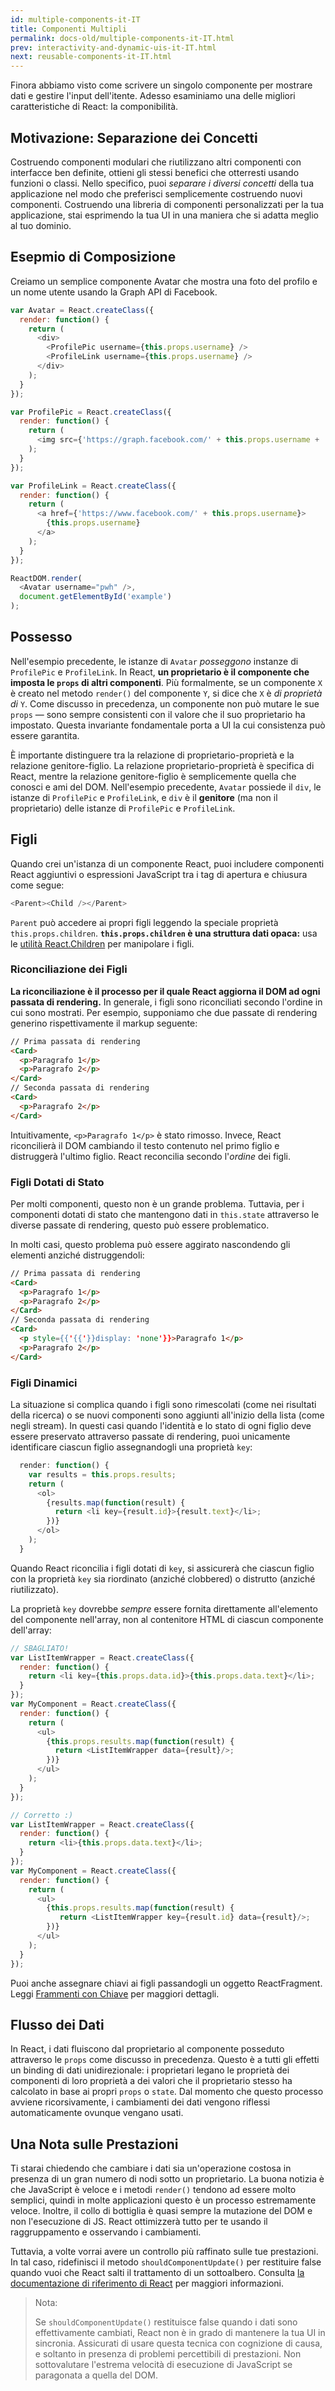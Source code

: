 ```yaml
---
id: multiple-components-it-IT
title: Componenti Multipli
permalink: docs-old/multiple-components-it-IT.html
prev: interactivity-and-dynamic-uis-it-IT.html
next: reusable-components-it-IT.html
---
```


Finora abbiamo visto come scrivere un singolo componente per mostrare dati e gestire l'input dell'itente. Adesso esaminiamo una delle migliori caratteristiche di React: la componibilità.


## Motivazione: Separazione dei Concetti

Costruendo componenti modulari che riutilizzano altri componenti con interfacce ben definite, ottieni gli stessi benefici che otterresti usando funzioni o classi. Nello specifico, puoi *separare i diversi concetti* della tua applicazione nel modo che preferisci semplicemente costruendo nuovi componenti. Costruendo una libreria di componenti personalizzati per la tua applicazione, stai esprimendo la tua UI in una maniera che si adatta meglio al tuo dominio.


## Esepmio di Composizione

Creiamo un semplice componente Avatar che mostra una foto del profilo e un nome utente usando la Graph API di Facebook.

```javascript
var Avatar = React.createClass({
  render: function() {
    return (
      <div>
        <ProfilePic username={this.props.username} />
        <ProfileLink username={this.props.username} />
      </div>
    );
  }
});

var ProfilePic = React.createClass({
  render: function() {
    return (
      <img src={'https://graph.facebook.com/' + this.props.username + '/picture'} />
    );
  }
});

var ProfileLink = React.createClass({
  render: function() {
    return (
      <a href={'https://www.facebook.com/' + this.props.username}>
        {this.props.username}
      </a>
    );
  }
});

ReactDOM.render(
  <Avatar username="pwh" />,
  document.getElementById('example')
);
```


## Possesso

Nell'esempio precedente, le istanze di `Avatar` *posseggono* instanze di `ProfilePic` e `ProfileLink`. In React, **un proprietario è il componente che imposta le `props` di altri componenti**. Più formalmente, se un componente `X` è creato nel metodo `render()` del componente `Y`, si dice che `X` è *di proprietà di* `Y`. Come discusso in precedenza, un componente non può mutare le sue `props` — sono sempre consistenti con il valore che il suo proprietario ha impostato. Questa invariante fondamentale porta a UI la cui consistenza può essere garantita.

È importante distinguere tra la relazione di proprietario-proprietà e la relazione genitore-figlio. La relazione proprietario-proprietà è specifica di React, mentre la relazione genitore-figlio è semplicemente quella che conosci e ami del DOM. Nell'esempio precedente, `Avatar` possiede il `div`, le istanze di `ProfilePic` e `ProfileLink`, e `div` è il **genitore** (ma non il proprietario) delle istanze di `ProfilePic` e `ProfileLink`.


## Figli

Quando crei un'istanza di un componente React, puoi includere componenti React aggiuntivi o espressioni JavaScript tra i tag di apertura e chiusura come segue:

```javascript
<Parent><Child /></Parent>
```

`Parent` può accedere ai propri figli leggendo la speciale proprietà `this.props.children`. **`this.props.children` è una struttura dati opaca:** usa le [utilità React.Children](/react/docs/top-level-api.html#react.children) per manipolare i figli.


### Riconciliazione dei Figli

**La riconciliazione è il processo per il quale React aggiorna il DOM ad ogni passata di rendering.** In generale, i figli sono riconciliati secondo l'ordine in cui sono mostrati. Per esempio, supponiamo che due passate di rendering generino rispettivamente il markup seguente:

```html
// Prima passata di rendering
<Card>
  <p>Paragrafo 1</p>
  <p>Paragrafo 2</p>
</Card>
// Seconda passata di rendering
<Card>
  <p>Paragrafo 2</p>
</Card>
```

Intuitivamente, `<p>Paragrafo 1</p>` è stato rimosso. Invece, React riconcilierà il DOM cambiando il testo contenuto nel primo figlio e distruggerà l'ultimo figlio. React reconcilia secondo l'*ordine* dei figli.


### Figli Dotati di Stato

Per molti componenti, questo non è un grande problema. Tuttavia, per i componenti dotati di stato che mantengono dati in `this.state` attraverso le diverse passate di rendering, questo può essere problematico.

In molti casi, questo problema può essere aggirato nascondendo gli elementi anziché distruggendoli:

```html
// Prima passata di rendering
<Card>
  <p>Paragrafo 1</p>
  <p>Paragrafo 2</p>
</Card>
// Seconda passata di rendering
<Card>
  <p style={{'{{'}}display: 'none'}}>Paragrafo 1</p>
  <p>Paragrafo 2</p>
</Card>
```


### Figli Dinamici

La situazione si complica quando i figli sono rimescolati (come nei risultati della ricerca) o se nuovi componenti sono aggiunti all'inizio della lista (come negli stream). In questi casi quando l'identità e lo stato di ogni figlio deve essere preservato attraverso passate di rendering, puoi unicamente identificare ciascun figlio assegnandogli una proprietà `key`:

```javascript
  render: function() {
    var results = this.props.results;
    return (
      <ol>
        {results.map(function(result) {
          return <li key={result.id}>{result.text}</li>;
        })}
      </ol>
    );
  }
```

Quando React riconcilia i figli dotati di `key`, si assicurerà che ciascun figlio con la proprietà `key` sia riordinato (anziché  clobbered) o distrutto (anziché riutilizzato).

La proprietà `key` dovrebbe *sempre* essere fornita direttamente all'elemento del componente nell'array, non al contenitore HTML di ciascun componente dell'array:

```javascript
// SBAGLIATO!
var ListItemWrapper = React.createClass({
  render: function() {
    return <li key={this.props.data.id}>{this.props.data.text}</li>;
  }
});
var MyComponent = React.createClass({
  render: function() {
    return (
      <ul>
        {this.props.results.map(function(result) {
          return <ListItemWrapper data={result}/>;
        })}
      </ul>
    );
  }
});
```
```javascript
// Corretto :)
var ListItemWrapper = React.createClass({
  render: function() {
    return <li>{this.props.data.text}</li>;
  }
});
var MyComponent = React.createClass({
  render: function() {
    return (
      <ul>
        {this.props.results.map(function(result) {
           return <ListItemWrapper key={result.id} data={result}/>;
        })}
      </ul>
    );
  }
});
```

Puoi anche assegnare chiavi ai figli passandogli un oggetto ReactFragment. Leggi [Frammenti con Chiave](create-fragment.html) per maggiori dettagli.

## Flusso dei Dati

In React, i dati fluiscono dal proprietario al componente posseduto attraverso le `props` come discusso in precedenza. Questo è a tutti gli effetti un binding di dati unidirezionale: i proprietari legano le proprietà dei componenti di loro proprietà a dei valori che il proprietario stesso ha calcolato in base ai propri `props` o `state`. Dal momento che questo processo avviene ricorsivamente, i cambiamenti dei dati vengono riflessi automaticamente ovunque vengano usati.


## Una Nota sulle Prestazioni

Ti starai chiedendo che cambiare i dati sia un'operazione costosa in presenza di un gran numero di nodi sotto un proprietario. La buona notizia è che JavaScript è veloce e i metodi `render()` tendono ad essere molto semplici, quindi in molte applicazioni questo è un processo estremamente veloce. Inoltre, il collo di bottiglia è quasi sempre la mutazione del DOM e non l'esecuzione di JS. React ottimizzerà tutto per te usando il raggruppamento e osservando i cambiamenti.

Tuttavia, a volte vorrai avere un controllo più raffinato sulle tue prestazioni. In tal caso, ridefinisci il metodo `shouldComponentUpdate()` per restituire false quando vuoi che React salti il trattamento di un sottoalbero. Consulta [la documentazione di riferimento di React](/react/docs/component-specs.html) per maggiori informazioni.

> Nota:
>
> Se `shouldComponentUpdate()` restituisce false quando i dati sono effettivamente cambiati, React non è in grado di mantenere la tua UI in sincronia. Assicurati di usare questa tecnica con cognizione di causa, e soltanto in presenza di problemi percettibili di prestazioni. Non sottovalutare l'estrema velocità di esecuzione di JavaScript se paragonata a quella del DOM.
